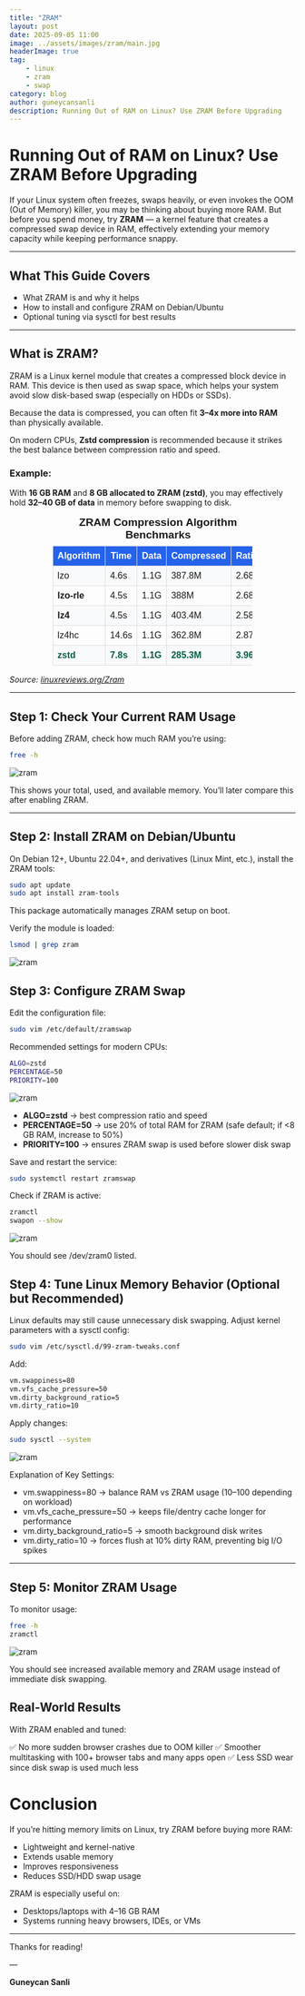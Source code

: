 ```yaml
---
title: "ZRAM"
layout: post
date: 2025-09-05 11:00
image: ../assets/images/zram/main.jpg
headerImage: true
tag:
    - linux
    - zram
    - swap
category: blog
author: guneycansanli
description: Running Out of RAM on Linux? Use ZRAM Before Upgrading
---
```


# Running Out of RAM on Linux? Use ZRAM Before Upgrading

If your Linux system often freezes, swaps heavily, or even invokes the OOM (Out of Memory) killer, you may be thinking about buying more RAM. But before you spend money, try **ZRAM** — a kernel feature that creates a compressed swap device in RAM, effectively extending your memory capacity while keeping performance snappy.

---

## What This Guide Covers
- What ZRAM is and why it helps  
- How to install and configure ZRAM on Debian/Ubuntu  
- Optional tuning via sysctl for best results  

---

## What is ZRAM?

ZRAM is a Linux kernel module that creates a compressed block device in RAM. This device is then used as swap space, which helps your system avoid slow disk-based swap (especially on HDDs or SSDs).

Because the data is compressed, you can often fit **3–4x more into RAM** than physically available.

On modern CPUs, **Zstd compression** is recommended because it strikes the best balance between compression ratio and speed.

### Example:
With **16 GB RAM** and **8 GB allocated to ZRAM (zstd)**, you may effectively hold **32–40 GB of data** in memory before swapping to disk.

<table style="border-collapse: collapse; width: 70%; margin: 1em auto; font-family: Arial, sans-serif;">
  <caption style="caption-side: top; font-size: 1.2em; font-weight: bold; margin-bottom: 8px;">
    ZRAM Compression Algorithm Benchmarks
  </caption>
  <thead>
    <tr style="background-color: #2563eb; color: #fff;">
      <th style="padding: 8px; border: 1px solid #ddd;">Algorithm</th>
      <th style="padding: 8px; border: 1px solid #ddd;">Time</th>
      <th style="padding: 8px; border: 1px solid #ddd;">Data</th>
      <th style="padding: 8px; border: 1px solid #ddd;">Compressed</th>
      <th style="padding: 8px; border: 1px solid #ddd;">Ratio</th>
    </tr>
  </thead>
  <tbody>
    <tr style="background-color: #f9fafb;">
      <td style="padding: 8px; border: 1px solid #ddd;">lzo</td>
      <td style="padding: 8px; border: 1px solid #ddd;">4.6s</td>
      <td style="padding: 8px; border: 1px solid #ddd;">1.1G</td>
      <td style="padding: 8px; border: 1px solid #ddd;">387.8M</td>
      <td style="padding: 8px; border: 1px solid #ddd;">2.68</td>
    </tr>
    <tr>
      <td style="padding: 8px; border: 1px solid #ddd;"><strong>lzo-rle</strong></td>
      <td style="padding: 8px; border: 1px solid #ddd;">4.5s</td>
      <td style="padding: 8px; border: 1px solid #ddd;">1.1G</td>
      <td style="padding: 8px; border: 1px solid #ddd;">388M</td>
      <td style="padding: 8px; border: 1px solid #ddd;">2.68</td>
    </tr>
    <tr style="background-color: #f9fafb;">
      <td style="padding: 8px; border: 1px solid #ddd;"><strong>lz4</strong></td>
      <td style="padding: 8px; border: 1px solid #ddd;">4.5s</td>
      <td style="padding: 8px; border: 1px solid #ddd;">1.1G</td>
      <td style="padding: 8px; border: 1px solid #ddd;">403.4M</td>
      <td style="padding: 8px; border: 1px solid #ddd;">2.58</td>
    </tr>
    <tr>
      <td style="padding: 8px; border: 1px solid #ddd;">lz4hc</td>
      <td style="padding: 8px; border: 1px solid #ddd;">14.6s</td>
      <td style="padding: 8px; border: 1px solid #ddd;">1.1G</td>
      <td style="padding: 8px; border: 1px solid #ddd;">362.8M</td>
      <td style="padding: 8px; border: 1px solid #ddd;">2.87</td>
    </tr>
    <tr style="background-color: #f9fafb; font-weight: bold; color: #065f46;">
      <td style="padding: 8px; border: 1px solid #ddd;">zstd</td>
      <td style="padding: 8px; border: 1px solid #ddd;">7.8s</td>
      <td style="padding: 8px; border: 1px solid #ddd;">1.1G</td>
      <td style="padding: 8px; border: 1px solid #ddd;">285.3M</td>
      <td style="padding: 8px; border: 1px solid #ddd;">3.96</td>
    </tr>
  </tbody>
</table>

*Source: [linuxreviews.org/Zram](https://linuxreviews.org/Zram)*

---

## Step 1: Check Your Current RAM Usage

Before adding ZRAM, check how much RAM you’re using:

```bash
free -h
```

![zram][1]

This shows your total, used, and available memory. You’ll later compare this after enabling ZRAM.

---

## Step 2: Install ZRAM on Debian/Ubuntu

On Debian 12+, Ubuntu 22.04+, and derivatives (Linux Mint, etc.), install the ZRAM tools:

```bash
sudo apt update
sudo apt install zram-tools
```

This package automatically manages ZRAM setup on boot.

Verify the module is loaded:

```bash
lsmod | grep zram
```

![zram][2]

## Step 3: Configure ZRAM Swap

Edit the configuration file:

```bash
sudo vim /etc/default/zramswap
```

Recommended settings for modern CPUs:

```bash
ALGO=zstd
PERCENTAGE=50
PRIORITY=100
```

![zram][3]

- **ALGO=zstd** → best compression ratio and speed
- **PERCENTAGE=50** → use 20% of total RAM for ZRAM (safe default; if <8 GB RAM, increase to 50%)
- **PRIORITY=100** → ensures ZRAM swap is used before slower disk swap

Save and restart the service:

```bash
sudo systemctl restart zramswap
```

Check if ZRAM is active:

```bash
zramctl
swapon --show
```

![zram][4]

You should see /dev/zram0 listed.


## Step 4: Tune Linux Memory Behavior (Optional but Recommended)

Linux defaults may still cause unnecessary disk swapping. Adjust kernel parameters with a sysctl config:

```bash
sudo vim /etc/sysctl.d/99-zram-tweaks.conf
```

Add:

```bash
vm.swappiness=80
vm.vfs_cache_pressure=50
vm.dirty_background_ratio=5
vm.dirty_ratio=10
```

Apply changes:

```bash
sudo sysctl --system
```

![zram][5]

Explanation of Key Settings:

- vm.swappiness=80 → balance RAM vs ZRAM usage (10–100 depending on workload)
- vm.vfs_cache_pressure=50 → keeps file/dentry cache longer for performance
- vm.dirty_background_ratio=5 → smooth background disk writes
- vm.dirty_ratio=10 → forces flush at 10% dirty RAM, preventing big I/O spikes

---

## Step 5: Monitor ZRAM Usage

To monitor usage:

```bash
free -h
zramctl
```

![zram][6]

You should see increased available memory and ZRAM usage instead of immediate disk swapping.

## Real-World Results

With ZRAM enabled and tuned:

✅ No more sudden browser crashes due to OOM killer
✅ Smoother multitasking with 100+ browser tabs and many apps open
✅ Less SSD wear since disk swap is used much less


# Conclusion

If you’re hitting memory limits on Linux, try ZRAM before buying more RAM:

- Lightweight and kernel-native
- Extends usable memory
- Improves responsiveness
- Reduces SSD/HDD swap usage

ZRAM is especially useful on:

- Desktops/laptops with 4–16 GB RAM
- Systems running heavy browsers, IDEs, or VMs

---

Thanks for reading!

—

**Guneycan Sanli**


[1]: ../assets/images/zram/zram-1.jpg
[2]: ../assets/images/zram/zram-2.jpg
[3]: ../assets/images/zram/zram-3.jpg
[4]: ../assets/images/zram/zram-4.jpg
[5]: ../assets/images/zram/zram-5.jpg
[6]: ../assets/images/zram/zram-6.jpg




